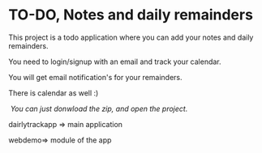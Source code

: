 # TO-DO, Notes and daily remainders 

This project is a todo application where you can add your notes and daily remainders.

You need to login/signup with an email and track your calendar.

You will get email notification's for your remainders.

There is calendar as well :)



<i> You can just donwload the zip, and open the project. </i>



dairlytrackapp => main application

webdemo=> module of the app